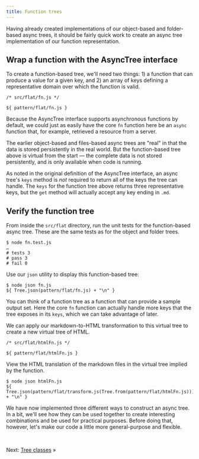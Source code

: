 ```yaml
---
title: Function trees
---
```


Having already created implementations of our object-based and folder-based async trees, it should be fairly quick work to create an async tree implementation of our function representation.

## Wrap a function with the AsyncTree interface

To create a function-based tree, we'll need two things: 1) a function that can produce a value for a given key, and 2) an array of keys defining a representative domain over which the function is valid.

```${'js'}
/* src/flat/fn.js */

${ pattern/flat/fn.js }
```

Because the AsyncTree interface supports asynchronous functions by default, we could just as easily have the core `fn` function here be an `async` function that, for example, retrieved a resource from a server.

The earlier object-based and files-based async trees are "real" in that the data is stored persistently in the real world. But the function-based tree above is virtual from the start — the complete data is not stored persistently, and is only available when code is running.

As noted in the original definition of the AsyncTree interface, an async tree's `keys` method is _not_ required to return all of the keys the tree can handle. The `keys` for the function tree above returns three representative keys, but the `get` method will actually accept any key ending in `.md`.

## Verify the function tree

<span class="tutorialStep"></span> From inside the `src/flat` directory, run the unit tests for the function-based async tree. These are the same tests as for the object and folder trees.

```console
$ node fn.test.js
…
# tests 3
# pass 3
# fail 0
```

<span class="tutorialStep"></span> Use our `json` utility to display this function-based tree:

```console
$ node json fn.js
${ Tree.json(pattern/flat/fn.js) + "\n" }
```

You can think of a function tree as a function that can provide a sample output set. Here the core `fn` function can actually handle more keys that the tree exposes in its `keys`, which we can take advantage of later.

We can apply our markdown-to-HTML transformation to this virtual tree to create a new virtual tree of HTML.

```${'js'}
/* src/flat/htmlFn.js */

${ pattern/flat/htmlFn.js }
```

<span class="tutorialStep"></span> View the HTML translation of the markdown files in the virtual tree implied by the function.

```console
$ node json htmlFn.js
${ Tree.json(pattern/flat/transform.js(Tree.from(pattern/flat/htmlFn.js))) + "\n" }
```

We have now implemented three different ways to construct an async tree. In a bit, we'll see how they can be used together to create interesting combinations and be used for practical purposes. Before doing that, however, let's make our code a little more general-purpose and flexible.

&nbsp;

Next: [Tree classes](classes.html) »
